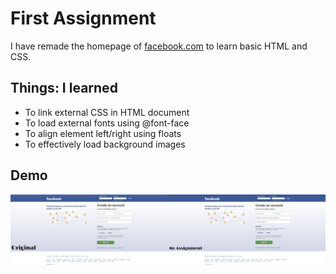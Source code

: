 # First Assignment
I have remade the homepage of [facebook.com](https://www.facebook.com) to learn basic HTML and CSS.

## Things: I learned
 * To link external CSS in HTML document
 * To load external fonts using @font-face
 * To align element left/right using floats
 * To effectively load background images

## Demo

![First Assignment](./Images/demo.png)